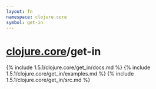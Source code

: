 ```yaml
---
layout: fn
namespace: clojure.core
symbol: get-in
---
```


# [clojure.core](../)/get-in

{% include 1.5.1/clojure.core/get_in/docs.md %}
{% include 1.5.1/clojure.core/get_in/examples.md %}
{% include 1.5.1/clojure.core/get_in/src.md %}

